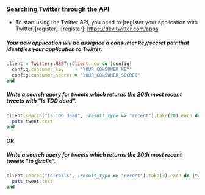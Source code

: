### Searching Twitter through the API

* To start using the Twitter API, you need to [register your application with
Twitter][register].
[register]: https://dev.twitter.com/apps


##### Your new application will be assigned a consumer key/secret pair that identifies your application to Twitter.

```ruby
client = Twitter::REST::Client.new do |config|
  config.consumer_key    = "YOUR_CONSUMER_KEY"
  config.consumer_secret = "YOUR_CONSUMER_SECRET"
end
```

##### Write a search query for tweets which returns the 20th most recent tweets with "Is TDD dead".

```ruby
client.search("Is TDD dead", :result_type => "recent").take(20).each do |tweet|
  puts tweet.text
end
```
#### OR

##### Write a search query for tweets which returns the 20th most recent tweets "to @rails".

```ruby
client.search("to:rails", :result_type => "recent").take(3).each do |tweet|
  puts tweet.text
end
```
